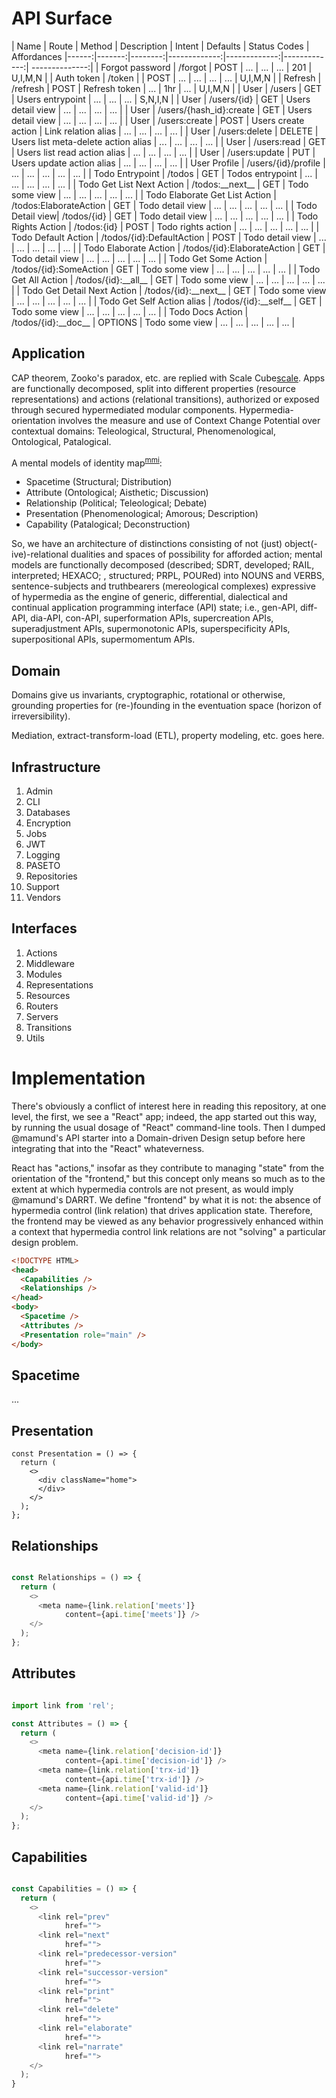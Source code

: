 # API Surface

| Name | Route | Method | Description | Intent | Defaults | Status Codes | Affordances
|------:|-------:|--------:|-------------:|-------------:|-------------:| --------------:|
| Forgot password | /forgot | POST | ... | ... | ... | 201 | U,I,M,N |
| Auth token | /token | | POST | ... | ... | ... | ... | U,I,M,N |
| Refresh | /refresh | POST | Refresh token | ... | 1hr |  ... | U,I,M,N |
| User | /users | GET | Users entrypoint |  ... | ... | ... | S,N,I,N |
| User | /users/{id} | GET | Users detail view |  ... | ... | ... | ... |
| User | /users/{hash\_id}:create | GET | Users detail view |  ... | ... | ... | ... |
| User | /users:create | POST | Users create action | Link relation alias |  ... | ... | ... | ... |
| User | /users:delete | DELETE | Users list meta-delete action alias |  ... | ... | ... | ... |
| User | /users:read | GET | Users list read action alias |  ... | ... | ... | ... |
| User | /users:update | PUT | Users update action alias |  ... | ... | ... | ... |
| User Profile | /users/{id}/profile | ... | ... | ... |  ... | ... |
| Todo Entrypoint | /todos | GET | Todos entrypoint | ... | ... | ... |  ... | ... |
| Todo Get List Next Action | /todos:\_\_next\_\_ | GET | Todo some view | ... | ... | ... |  ... | ... |
| Todo Elaborate Get List Action | /todos:ElaborateAction | GET | Todo detail view | ... | ... | ... |  ... | ... |
| Todo Detail view| /todos/{id} | GET | Todo detail view | ... | ... | ... |  ... | ... |
| Todo Rights Action | /todos:{id} | POST | Todo rights action | ... | ... | ... |  ... | ... |
| Todo Default Action | /todos/{id}:DefaultAction | POST | Todo detail view | ... | ... | ... |  ... | ... |
| Todo Elaborate Action | /todos/{id}:ElaborateAction | GET | Todo detail view | ... | ... | ... |  ... | ... |
| Todo Get Some Action | /todos/{id}:SomeAction | GET | Todo some view | ... | ... | ... |  ... | ... |
| Todo Get All Action | /todos/{id}:\_\_all\_\_ | GET | Todo some view | ... | ... | ... |  ... | ... |
| Todo Get Detail Next Action | /todos/{id}:\_\_next\_\_ | GET | Todo some view | ... | ... | ... |  ... | ... |
| Todo Get Self Action alias | /todos/{id}:\_\_self\_\_ | GET | Todo some view | ... | ... | ... |  ... | ... |
| Todo Docs Action | /todos/{id}:\_\_doc\_\_ | OPTIONS | Todo some view | ... | ... | ... |  ... | ... |

## Application

CAP theorem, Zooko's paradox, etc. are replied with Scale Cube[scale]. Apps 
are functionally decomposed, split into different properties (resource 
representations) and actions (relational transitions), authorized or exposed 
through secured hypermediated modular components. Hypermedia-orientation 
involves the measure and use of Context Change Potential over contextual 
domains: Teleological, Structural, Phenomenological, Ontological, Patalogical.

A mental models of identity map<sup>[mmi]</sup>:

- Spacetime (Structural; Distribution)
- Attribute (Ontological; Aisthetic; Discussion)
- Relationship (Political; Teleological; Debate)
- Presentation (Phenomenological; Amorous; Description)
- Capability (Patalogical; Deconstruction)

So, we have an architecture of distinctions consisting of not (just) 
object(-ive)-relational dualities and spaces of possibility for afforded 
action; mental models are functionally decomposed (described; SDRT, developed; 
RAIL, interpreted; HEXACO; , structured; PRPL, POURed) into NOUNS and VERBS, 
sentence-subjects and truthbearers (mereological complexes) expressive of 
hypermedia as the engine of generic, differential, dialectical and continual 
application programming interface (API) state; i.e., gen-API, diff-API, 
dia-API, con-API, superformation APIs, supercreation APIs, superadjustment 
APIs, supermonotonic APIs, superspecificity APIs, superpositional APIs, 
supermomentum APIs.

## Domain

Domains give us invariants, cryptographic, rotational or otherwise, grounding 
properties for (re-)founding in the eventuation space (horizon of irreversibility).

Mediation, extract-transform-load (ETL), property modeling, etc. goes here.

## Infrastructure

1. Admin
2. CLI
3. Databases
4. Encryption
5. Jobs
6. JWT
7. Logging
8. PASETO
9. Repositories
10. Support
11. Vendors

## Interfaces

1. Actions
2. Middleware
3. Modules
4. Representations
5. Resources
6. Routers
7. Servers
8. Transitions
9. Utils

# Implementation

There's obviously a conflict of interest here in reading this repository, at 
one level, the first, we see a "React" app; indeed, the app started out this 
way, by running the usual dosage of "React" command-line tools. Then I dumped 
@mamund's API starter into a Domain-driven Design setup before here 
integrating that into the "React" whateverness.

React has "actions," insofar as they contribute to managing "state" from the 
orientation of the "frontend," but this concept only means so much as to the 
extent at which hypermedia controls are not present, as would imply @mamund's 
DARRT. We define "frontend" by what it is not: the absence of hypermedia 
control (link relation) that drives application state. Therefore, the frontend 
may be viewed as any behavior progressively enhanced within a context that 
hypermedia control link relations are not "solving" a particular design problem.

```html
<!DOCTYPE HTML>
<head>
  <Capabilities />
  <Relationships />
</head>
<body>
  <Spacetime />
  <Attributes />
  <Presentation role="main" />
</body>
```

## Spacetime

...

## Presentation

```
const Presentation = () => {
  return (
    <>
      <div className="home">
      </div>
    </>
  );
};
```
## Relationships

```typescript

const Relationships = () => {
  return (
    <>
      <meta name={link.relation['meets']} 
            content={api.time['meets']} />
    </>
  );
};

```

## Attributes

```typescript

import link from 'rel';

const Attributes = () => {
  return (
    <>
      <meta name={link.relation['decision-id']} 
            content={api.time['decision-id']} />
      <meta name={link.relation['trx-id']} 
            content={api.time['trx-id']} />
      <meta name={link.relation['valid-id']} 
            content={api.time['valid-id']} />
    </>
  );
};

```

## Capabilities

```typescript

const Capabilities = () => {
  return (
    <>
      <link rel="prev"
            href="">
      <link rel="next"
            href="">
      <link rel="predecessor-version"
            href="">
      <link rel="successor-version"
            href="">
      <link rel="print"
            href="">
      <link rel="delete"
            href="">
      <link rel="elaborate"
            href="">
      <link rel="narrate"
            href="">
    </>
  );
}
```

[scale]: https://microservices.io/articles/scalecube.html
[mmi]: https://github.com/WebOfTrustInfo/rwot7-toronto/blob/master/final-documents/mental-models.md
